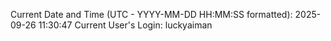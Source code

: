 Current Date and Time (UTC - YYYY-MM-DD HH:MM:SS formatted): 2025-09-26 11:30:47
Current User's Login: luckyaiman
